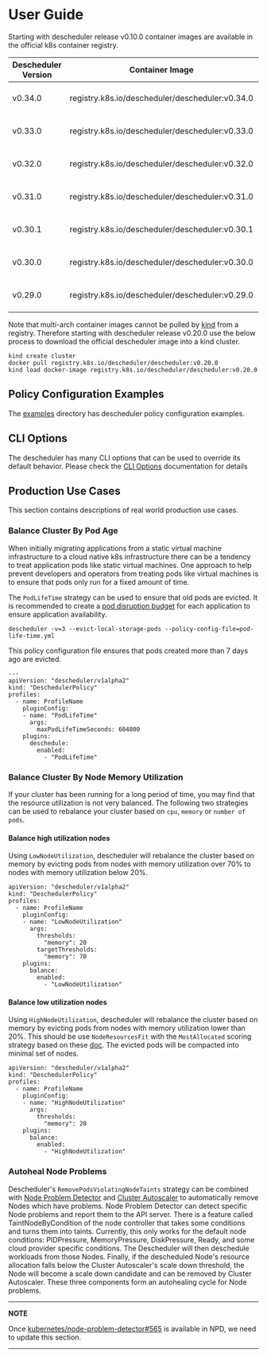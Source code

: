 # User Guide

Starting with descheduler release v0.10.0 container images are available in the official k8s container registry.

Descheduler Version | Container Image                                 | Architectures           |
------------------- |-------------------------------------------------|-------------------------|
v0.34.0             | registry.k8s.io/descheduler/descheduler:v0.34.0 | AMD64<br>ARM64<br>ARMv7 |
v0.33.0             | registry.k8s.io/descheduler/descheduler:v0.33.0 | AMD64<br>ARM64<br>ARMv7 |
v0.32.0             | registry.k8s.io/descheduler/descheduler:v0.32.0 | AMD64<br>ARM64<br>ARMv7 |
v0.31.0             | registry.k8s.io/descheduler/descheduler:v0.31.0 | AMD64<br>ARM64<br>ARMv7 |
v0.30.1             | registry.k8s.io/descheduler/descheduler:v0.30.1 | AMD64<br>ARM64<br>ARMv7 |
v0.30.0             | registry.k8s.io/descheduler/descheduler:v0.30.0 | AMD64<br>ARM64<br>ARMv7 |
v0.29.0             | registry.k8s.io/descheduler/descheduler:v0.29.0 | AMD64<br>ARM64<br>ARMv7 |

Note that multi-arch container images cannot be pulled by [kind](https://kind.sigs.k8s.io) from a registry. Therefore
starting with descheduler release v0.20.0 use the below process to download the official descheduler
image into a kind cluster.
```
kind create cluster
docker pull registry.k8s.io/descheduler/descheduler:v0.20.0
kind load docker-image registry.k8s.io/descheduler/descheduler:v0.20.0
```

## Policy Configuration Examples
The [examples](https://github.com/kubernetes-sigs/descheduler/tree/master/examples) directory has descheduler policy configuration examples.

## CLI Options
The descheduler has many CLI options that can be used to override its default behavior. Please check the [CLI Options](./cli/descheduler.md) documentation for details

## Production Use Cases
This section contains descriptions of real world production use cases.

### Balance Cluster By Pod Age
When initially migrating applications from a static virtual machine infrastructure to a cloud native k8s
infrastructure there can be a tendency to treat application pods like static virtual machines. One approach
to help prevent developers and operators from treating pods like virtual machines is to ensure that pods
only run for a fixed amount
of time.

The `PodLifeTime` strategy can be used to ensure that old pods are evicted. It is recommended to create a
[pod disruption budget](https://kubernetes.io/docs/tasks/run-application/configure-pdb/) for each
application to ensure application availability.
```
descheduler -v=3 --evict-local-storage-pods --policy-config-file=pod-life-time.yml
```

This policy configuration file ensures that pods created more than 7 days ago are evicted.
```
---
apiVersion: "descheduler/v1alpha2"
kind: "DeschedulerPolicy"
profiles:
  - name: ProfileName
    pluginConfig:
    - name: "PodLifeTime"
      args:
        maxPodLifeTimeSeconds: 604800
    plugins:
      deschedule:
        enabled:
          - "PodLifeTime"
```

### Balance Cluster By Node Memory Utilization
If your cluster has been running for a long period of time, you may find that the resource utilization is not very
balanced. The following two strategies can be used to rebalance your cluster based on `cpu`, `memory`
or `number of pods`.

#### Balance high utilization nodes
Using `LowNodeUtilization`, descheduler will rebalance the cluster based on memory by evicting pods
from nodes with memory utilization over 70% to nodes with memory utilization below 20%.

```
apiVersion: "descheduler/v1alpha2"
kind: "DeschedulerPolicy"
profiles:
  - name: ProfileName
    pluginConfig:
    - name: "LowNodeUtilization"
      args:
        thresholds:
          "memory": 20
        targetThresholds:
          "memory": 70
    plugins:
      balance:
        enabled:
          - "LowNodeUtilization"
```

#### Balance low utilization nodes
Using `HighNodeUtilization`, descheduler will rebalance the cluster based on memory by evicting pods
from nodes with memory utilization lower than 20%. This should be use `NodeResourcesFit` with the `MostAllocated` scoring strategy based on these [doc](https://kubernetes.io/docs/reference/scheduling/config/#scheduling-plugins).
The evicted pods will be compacted into minimal set of nodes.

```
apiVersion: "descheduler/v1alpha2"
kind: "DeschedulerPolicy"
profiles:
  - name: ProfileName
    pluginConfig:
    - name: "HighNodeUtilization"
      args:
        thresholds:
          "memory": 20
    plugins:
      balance:
        enabled:
          - "HighNodeUtilization"
```

### Autoheal Node Problems

Descheduler's `RemovePodsViolatingNodeTaints` strategy can be combined with
[Node Problem Detector](https://github.com/kubernetes/node-problem-detector/) and
[Cluster Autoscaler](https://github.com/kubernetes/autoscaler/tree/master/cluster-autoscaler) to automatically remove
Nodes which have problems. Node Problem Detector can detect specific Node problems and report them to the API server.
There is a feature called TaintNodeByCondition of the node controller that takes some conditions and turns them into taints. Currently, this only works for the default node conditions: PIDPressure, MemoryPressure, DiskPressure, Ready, and some cloud provider specific conditions.
The Descheduler will then deschedule workloads from those Nodes. Finally, if the descheduled Node's resource
allocation falls below the Cluster Autoscaler's scale down threshold, the Node will become a scale down candidate
and can be removed by Cluster Autoscaler. These three components form an autohealing cycle for Node problems.

---
**NOTE**

Once [kubernetes/node-problem-detector#565](https://github.com/kubernetes/node-problem-detector/pull/565) is available in NPD, we need to update this section.

---

